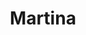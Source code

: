 ---
title: "Martina"
url: /ciudad-autonoma-de-buenos-aires/martina-avenida-lope-de-vega/
shop: panadería
---